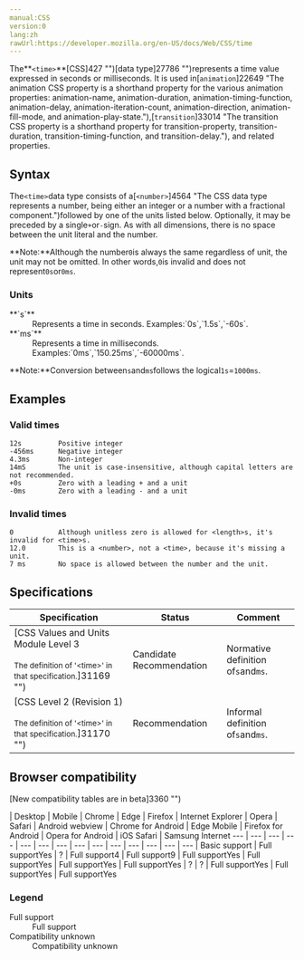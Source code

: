```yaml
---
manual:CSS
version:0
lang:zh
rawUrl:https://developer.mozilla.org/en-US/docs/Web/CSS/time
---
```






The**`<time>`**[CSS]427 "")[data type]27786 "")represents a time value expressed in seconds or milliseconds. It is used in[`animation`]22649 "The animation CSS property is a shorthand property for the various animation properties: animation-name, animation-duration, animation-timing-function, animation-delay, animation-iteration-count, animation-direction, animation-fill-mode, and animation-play-state."),[`transition`]33014 "The transition CSS property is a shorthand property for transition-property, transition-duration, transition-timing-function, and transition-delay."), and related properties.


## Syntax<a name="Syntax"></a>


The`<time>`data type consists of a​ ​​​​​​[`<number>`]4564 "The <number> CSS data type represents a number, being either an integer or a number with a fractional component.")followed by one of the units listed below. Optionally, it may be preceded by a single`+`or`-`sign. As with all dimensions, there is no space between the unit literal and the number.



**Note:**Although the number`0`is always the same regardless of unit, the unit may not be omitted. In other words,`0`is invalid and does not represent`0s`or`0ms`.



### Units<a name="Units"></a>
<dl><dt id=''>**`s`**</dt><dd>Represents a time in seconds. Examples:`0s`,`1.5s`,`-60s`.</dd><dt id=''>**`ms`**</dt><dd>Represents a time in milliseconds. Examples:`0ms`,`150.25ms`,`-60000ms`.</dd></dl>

**Note:**Conversion between`s`and`ms`follows the logical`1s`=`1000ms`.



## Examples<a name="Examples"></a>

### Valid times<a name="Valid_times"></a>

```
12s         Positive integer
-456ms      Negative integer
4.3ms       Non-integer
14mS        The unit is case-insensitive, although capital letters are not recommended.
+0s         Zero with a leading + and a unit
-0ms        Zero with a leading - and a unit
```

### Invalid times<a name="Invalid_times"></a>

```
0           Although unitless zero is allowed for <length>s, it's invalid for <time>s.
12.0        This is a <number>, not a <time>, because it's missing a unit.
7 ms        No space is allowed between the number and the unit.
```

## Specifications<a name="Specifications"></a>

Specification | Status | Comment 
 ---  |  ---  |  ---  | 
[CSS Values and Units Module Level 3<br></br><small>The definition of &#39;&lt;time&gt;&#39; in that specification.</small>]31169 "") | Candidate Recommendation | Normative definition of`s`and`ms`. 
[CSS Level 2 (Revision 1)<br></br><small>The definition of &#39;&lt;time&gt;&#39; in that specification.</small>]31170 "") | Recommendation | Informal definition of`s`and`ms`. 


## Browser compatibility<a name="Browser_compatibility"></a>
[New compatibility tables are in beta<i></i>]3360 "")

 | <abbr>Desktop<i></i></abbr> | <abbr>Mobile<i></i></abbr> 
 | <abbr>Chrome<i></i></abbr> | <abbr>Edge<i></i></abbr> | <abbr>Firefox<i></i></abbr> | <abbr>Internet Explorer<i></i></abbr> | <abbr>Opera<i></i></abbr> | <abbr>Safari<i></i></abbr> | <abbr>Android webview<i></i></abbr> | <abbr>Chrome for Android<i></i></abbr> | <abbr>Edge Mobile<i></i></abbr> | <abbr>Firefox for Android<i></i></abbr> | <abbr>Opera for Android<i></i></abbr> | <abbr>iOS Safari<i></i></abbr> | <abbr>Samsung Internet<i></i></abbr> 
 ---  |  ---  |  ---  |  ---  |  ---  |  ---  |  ---  |  ---  |  ---  |  ---  |  ---  |  ---  |  ---  |  ---  | 
Basic support | <abbr>Full support</abbr>Yes | <abbr>?</abbr> | <abbr>Full support</abbr>4 | <abbr>Full support</abbr>9 | <abbr>Full support</abbr>Yes | <abbr>Full support</abbr>Yes | <abbr>Full support</abbr>Yes | <abbr>Full support</abbr>Yes | <abbr>?</abbr> | <abbr>?</abbr> | <abbr>Full support</abbr>Yes | <abbr>Full support</abbr>Yes | <abbr>Full support</abbr>Yes 


### Legend<a name="Legend"></a>
<dl><dt id=''><abbr>Full support</abbr></dt><dd>Full support</dd><dt id=''><abbr>Compatibility unknown</abbr></dt><dd>Compatibility unknown</dd></dl>



